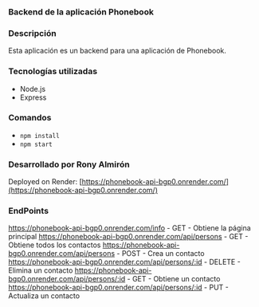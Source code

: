 ### Backend de la aplicación Phonebook

### Descripción

Esta aplicación es un backend para una aplicación de Phonebook.

### Tecnologías utilizadas

- Node.js
- Express

### Comandos

- `npm install`
- `npm start`

### Desarrollado por Rony Almirón 

Deployed on Render: [https://phonebook-api-bgp0.onrender.com/](https://phonebook-api-bgp0.onrender.com/)

### EndPoints

https://phonebook-api-bgp0.onrender.com/info - GET - Obtiene la página principal
https://phonebook-api-bgp0.onrender.com/api/persons - GET - Obtiene todos los contactos
https://phonebook-api-bgp0.onrender.com/api/persons - POST - Crea un contacto
https://phonebook-api-bgp0.onrender.com/api/persons/:id - DELETE - Elimina un contacto
https://phonebook-api-bgp0.onrender.com/api/persons/:id - GET - Obtiene un contacto
https://phonebook-api-bgp0.onrender.com/api/persons/:id - PUT - Actualiza un contacto




